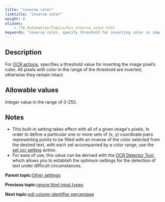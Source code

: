 ```yaml
--- 
title: "inverse color"
linktitle: "inverse color"
weight: 8
aliases: 
    - /TA_Automation/Topics/bis_inverse_color.html
keywords: "inverse color, specify threshold for inverting color in image, set threshold for color inversion in image"
---
```


## Description

For [OCR actions](OCR.html), specifies a threshold value for inverting the image pixel’s color. All pixels with color in the range of the threshold are inverted; otherwise they remain intact.

## Allowable values

Integer value in the range of 0-255.

## Notes

-   This built-in setting takes effect with all of a given image's pixels. In order to define a particular one or more sets of \(x, y\) coordinate pairs representing points to be filled with an inverse of the color selected from the desired text, with each set accompanied by a color range, use the [set ocr setting](set_ocr_setting.html) action.
-   For ease of use, this value can be derived with the [OCR Detector Tool](/TA_Help/Topics/ug_OCR_detector_tool_advanced_settings.html#li_i1x_frl_ms), which allows you to establish the optimum settings for the detection of text under difficult circumstances.

**Parent topic:**[Other settings](/TA_Automation/Topics/bis_other.html)

**Previous topic:**[ignore html input types](/TA_Automation/Topics/bis_ignore_html_input_types.html)

**Next topic:**[gdi column identifier percentage](/TA_Automation/Topics/bis_gdi_column_identifier_percentage.html)

